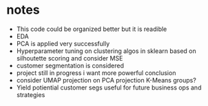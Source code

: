 # notes
- This code could be organized better but it is readible
- EDA 
- PCA is applied very successfully
- Hyperparameter tuning on clustering algos in sklearn based on silhoutette scoring and consider MSE
- customer segmentation is considered
- project still in progress i want more powerful conclusion 
- consider UMAP projection on PCA projection K-Means groups?
- Yield potiential customer segs useful for future business ops and strategies
